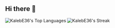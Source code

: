 ## Hi there 👋

<!--
**KalebE36/KalebE36** is a ✨ _special_ ✨ repository because its `README.md` (this file) appears on your GitHub profile.

Here are some ideas to get you started:

- 🔭 I’m currently working on ...
- 🌱 I’m currently learning ...
- 👯 I’m looking to collaborate on ...
- 🤔 I’m looking for help with ...
- 💬 Ask me about ...
- 📫 How to reach me: ...
- 😄 Pronouns: ...
- ⚡ Fun fact: ...
-->
![KalebE36's Top Languages](https://github-readme-stats.vercel.app/api/top-langs/?username=KalebE36&theme=vue-dark&show_icons=true&hide_border=true&layout=compact&width=495)
![KalebE36's Streak](https://github-readme-streak-stats.herokuapp.com/?user=KalebE36&theme=vue-dark&hide_border=true&width=495)
